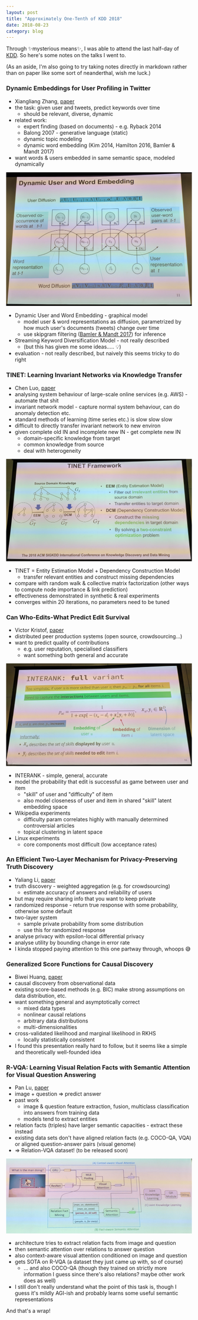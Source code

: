 ```yaml
---
layout: post
title: "Approximately One-Tenth of KDD 2018"
date: 2018-08-23
category: blog
---
```


Through :sparkles:mysterious means:sparkles:, I was able to attend the last half-day of [KDD](http://www.kdd.org/kdd2018/).  So here's some notes on the talks I went to.

(As an aside, I'm also going to try taking notes directly in markdown rather than on paper like some sort of neanderthal, wish me luck.)

### Dynamic Embeddings for User Profiling in Twitter
* Xiangliang Zhang, [paper](http://www.kdd.org/kdd2018/accepted-papers/view/dynamic-embeddings-for-user-profiling-in-twitter)
* the task: given user and tweets, predict keywords over time
    * should be relevant, diverse, dynamic
* related work:
    * expert finding (based on documents) - e.g. Ryback 2014
    * Balong 2007 - generative language (static)
    * dynamic topic modeling
    * dynamic word embedding (Kim 2014, Hamilton 2016, Bamler & Mandt 2017)
* want words & users embedded in same semantic space, modeled dynamically

![duwe](/assets/images/2018-08-23/duwe.jpg "duwe")

* Dynamic User and Word Embedding - graphical model
    * model user & word representations as diffusion, parametrized by how much user's documents (tweets) change over time
    * use skipgram filtering ([Bamler & Mandt 2017](https://arxiv.org/abs/1702.08359)) for inference
* Streaming Keyword Diversification Model - not really described
    * (but this has given me some ideas..... :bulb:)
* evaluation - not really described, but naively this seems tricky to do right

### TINET: Learning Invariant Networks via Knowledge Transfer
* Chen Luo, [paper](http://www.kdd.org/kdd2018/accepted-papers/view/tinet-learning-invariant-networks-via-knowledge-transfer)
* analysing system behaviour of large-scale online services (e.g. AWS) - automate that shit
* invariant network model - capture normal system behaviour, can do anomaly detection etc.
* standard methods of learning (time series etc.) is slow slow slow
* difficult to directly transfer invariant network to new environ
* given complete old IN and incomplete new IN - get complete new IN
    * domain-specific knowledge from target
    * common knowledge from source
    * deal with heterogeneity

![tinet](/assets/images/2018-08-23/tinet.jpg "tinet")

* TINET = Entity Estimation Model + Dependency Construction Model
    * transfer relevant entities and construct missing dependencies
* compare with random walk & collective matrix factorization (other ways to compute node importance & link prediction)
* effectiveness demonstrated in synthetic & real experiments
* converges within 20 iterations, no parameters need to be tuned

### Can Who‑Edits‑What Predict Edit Survival
* Victor Kristof, [paper](http://www.kdd.org/kdd2018/accepted-papers/view/can-who-edits-what-predict-edit-survival)
* distributed peer production systems (open source, crowdsourcing...)
* want to predict quality of contributions
    * e.g. user reputation, specialised classifiers
    * want something both general and accurate

![interank](/assets/images/2018-08-23/interank.jpg "interank")

* INTERANK - simple, general, accurate
* model the probability that edit is successful as game between user and item
    * "skill" of user and "difficulty" of item
    * also model closeness of user and item in shared "skill" latent embedding space
* Wikipedia experiments
    * difficulty param correlates highly with manually determined controversial articles
    * topical clustering in latent space
* Linux experiments
    * core components most difficult (low acceptance rates)

### An Efficient Two‑Layer Mechanism for Privacy‑Preserving Truth Discovery
* Yaliang Li, [paper](http://www.kdd.org/kdd2018/accepted-papers/view/an-efficient-two-layer-mechanism-for-privacy-preserving-truth-discovery)
* truth discovery - weighted aggregation (e.g. for crowdsourcing)
    * estimate accuracy of answers and reliability of users
* but may require sharing info that you want to keep private
* randomized response - return true response with some probability, otherwise some default
* two-layer system
    * sample private probability from some distribution
    * use this for randomized response
* analyse privacy with epsilon-local differential privacy
* analyse utility by bounding change in error rate
* I kinda stopped paying attention to this one partway through, whoops :sweat_smile:

### Generalized Score Functions for Causal Discovery
* Biwei Huang, [paper](http://www.kdd.org/kdd2018/accepted-papers/view/generalized-score-functions-for-causal-discovery)
* causal discovery from observational data
* existing score-based methods (e.g. BIC) make strong assumptions on data distribution, etc.
* want something general and asymptotically correct
    * mixed data types
    * nonlinear causal relations
    * arbitrary data distributions
    * multi-dimensionalities
* cross-validated likelihood and marginal likelihood in RKHS
    * locally statistically consistent
* I found this presentation really hard to follow, but it seems like a simple and theoretically well-founded idea

### R‑VQA: Learning Visual Relation Facts with Semantic Attention for Visual Question Answering
* Pan Lu, [paper](http://www.kdd.org/kdd2018/accepted-papers/view/r-vqa-learning-visual-relation-facts-with-semantic-attention-for-visual-que)
* image + question => predict answer
* past work
    * image & question feature extraction, fusion, multiclass classification into answers from training data
    * models tend to extract entities
* relation facts (triples) have larger semantic capacities - extract these instead
* existing data sets don't have aligned relation facts (e.g. COCO-QA, VQA) or aligned question-answer pairs (visual genome)
* => Relation-VQA dataset! (to be released soon)

![rvqa](/assets/images/2018-08-23/rvqa.jpg "rvqa")

* architecture tries to extract relation facts from image and question
* then semantic attention over relations to answer question
* also context-aware visual attention conditioned on image and question
* gets SOTA on R-VQA (a dataset they just came up with, so of course)
    * ... and also COCO-QA (though they trained on strictly more information I guess since there's also relations?  maybe other work does as well)
* I still don't really understand what the point of this task is, though I guess it's mildly AGI-ish and probably learns some useful semantic representations

And that's a wrap!